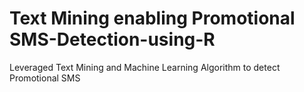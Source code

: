 # Text Mining enabling Promotional SMS-Detection-using-R
Leveraged Text Mining and Machine Learning Algorithm to detect Promotional SMS
